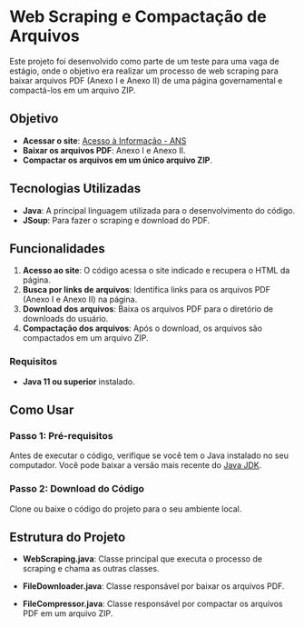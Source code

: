 # Web Scraping e Compactação de Arquivos

Este projeto foi desenvolvido como parte de um teste para uma vaga de estágio, onde o objetivo era realizar um processo de web scraping para baixar arquivos PDF (Anexo I e Anexo II) de uma página governamental e compactá-los em um arquivo ZIP.

## Objetivo

- **Acessar o site**: [Acesso à Informação - ANS](https://www.gov.br/ans/pt-br/acesso-a-informacao/participacao-da-sociedade/atualizacao-do-rol-de-procedimentos)
- **Baixar os arquivos PDF**: Anexo I e Anexo II.
- **Compactar os arquivos em um único arquivo ZIP**.

## Tecnologias Utilizadas

*   **Java**: A principal linguagem utilizada para o desenvolvimento do código.
*   **JSoup**: Para fazer o scraping e download do PDF.
  
## Funcionalidades

1. **Acesso ao site**: O código acessa o site indicado e recupera o HTML da página.
2. **Busca por links de arquivos**: Identifica links para os arquivos PDF (Anexo I e Anexo II) na página.
3. **Download dos arquivos**: Baixa os arquivos PDF para o diretório de downloads do usuário.
4. **Compactação dos arquivos**: Após o download, os arquivos são compactados em um arquivo ZIP.

### Requisitos

- **Java 11 ou superior** instalado.

**Como Usar**
-------------

### **Passo 1: Pré-requisitos**

Antes de executar o código, verifique se você tem o Java instalado no seu computador. Você pode baixar a versão mais recente do [Java JDK](https://www.oracle.com/java/technologies/javase-jdk11-downloads.html).

### **Passo 2: Download do Código**

Clone ou baixe o código do projeto para o seu ambiente local.

Estrutura do Projeto
--------------------

*   **WebScraping.java**: Classe principal que executa o processo de scraping e chama as outras classes.
    
*   **FileDownloader.java**: Classe responsável por baixar os arquivos PDF.
    
*   **FileCompressor.java**: Classe responsável por compactar os arquivos PDF em um arquivo ZIP.
